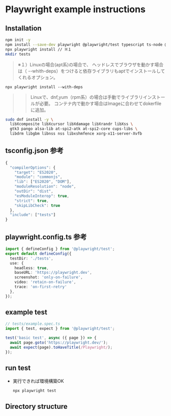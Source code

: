 
# Playwright example instructions

## Installation

```bash
npm init -y
npm install --save-dev playwright @playwright/test typescript ts-node @types/node
npx playwright install // ※１
mkdir tests
```

> ※１）Linuxの場合(apt系)の場合で、
> ヘッドレスでブラウザを動かす場合は（ --whith-deps）をつけると依存ライブラリもaptでインストールしてくれるオプション。

```shell
npx playwright install --with-deps
```

>> Linuxで、dnf,yum（rpm系）の場合は手動でライブラリインストールが必要。
>> コンテナ内で動かす場合はImageに合わせてdokerfileに追加。

```bash
sudo dnf install -y \
  libXcomposite libXcursor libXdamage libXrandr libXss \
  gtk3 pango alsa-lib at-spi2-atk at-spi2-core cups-libs \
  libdrm libgbm libnss nss libxshmfence xorg-x11-server-Xvfb
```


## tsconfig.json 参考

```typescript
{
  "compilerOptions": {
    "target": "ES2020",
    "module": "commonjs",
    "lib": ["ES2020", "DOM"],
    "moduleResolution": "node",
    "outDir": "dist",
    "esModuleInterop": true,
    "strict": true,
    "skipLibCheck": true
  },
  "include": ["tests"]
}
```

## playwright.config.ts 参考

```typescript
import { defineConfig } from '@playwright/test';
export default defineConfig({
  testDir: './tests',
  use: {
    headless: true,
    baseURL: 'https://playwright.dev',
    screenshot: 'only-on-failure',
    video: 'retain-on-failure',
    trace: 'on-first-retry'
  },
});
```

## example test

```typescript
// tests/example.spec.ts
import { test, expect } from '@playwright/test';

test('basic test', async ({ page }) => {
  await page.goto('https://playwright.dev/');
  await expect(page).toHaveTitle(/Playwright/);
});

```

## run test

- 実行できれば環境構築OK

  ```bash
  npx playwright test
  ```

## Directory structure

```shell



```